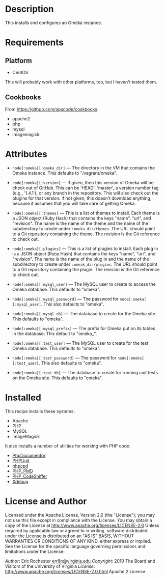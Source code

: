 
# Description

This installs and configures an Omeka instance.

# Requirements

## Platform

 * CentOS

This will probably work with other platforms, too, but I haven't tested them.

## Cookbooks

From https://github.com/opscode/cookbooks:

 * apache2
 * php
 * mysql
 * imagemagick

# Attributes

 * `node[:omeka][:omeka_dir]` — The directory in the VM that contains the Omeka
   instance. This defaults to "/vagrant/omeka".
 * `node[:omeka][:version]` — If given, then this version of Omeka will be
   check out of GitHub. This can be 'HEAD', 'master', a version number tag
   (e.g., '1.4.1'), or any branch in the repository. This will also check out
   the plugins for that version. If not given, this doesn't download anything,
   because it assumes that you will take care of getting Omeka.
 * `node[:omeka][:themes]` — This is a list of themes to install. Each theme is
   a JSON object (Ruby Hash) that contains the keys "name", "url", and
   "revision". The name is the name of the theme and the name of the
   subdirectory to create under `:omeka_dir/themes`. The URL should point to a
   Git repository containing the theme. The revision is the Git reference to
   check out.
 * `node[:omeka][:plugins]` — This is a list of plugins to install. Each plug
   in is a JSON object (Ruby Hash) that contains the keys "name", "url", and
   "revision". The name is the name of the plug in and the name of the
   subdirectory to create under `:omeak_dir/plugins`. The URL should point to a
   Git repository containing the plugin. The revision is the Git reference to
   check out.

 * `node[:omeka][:mysql_user]` — The MySQL user to create to access the Omeka
   database. This defaults to "omeka".
 * `node[:omeka][:mysql_password]` — The password for
   `node[:omeka][:mysql_user]`. This also defaults to "omeka".
 * `node[:omeka][:mysql_db]` — The database to create for the Omeka site. This
   defaults to "omeka".
 * `node[:omeka][:mysql_prefix]` — The prefix for Omeka put on its tables in
   the database. This default to "omeka_".

 * `node[:omeka][:test_user]` — The MySQL user to create for the test Omeka
   database. This defaults to "omeka".
 * `node[:omeka][:test_password]` — The password for
   `node[:omeka][:test_user]`. This also defaults to "omeka".
 * `node[:omeka][:test_db]` — The database to create for running unit tests on
   the Omeka site. This defaults to "omeka".

# Installed

This recipe installs these systems:

 * Apache
 * PHP
 * MySQL
 * ImageMagick

It also installs a number of utilities for working with PHP code:

 * [PhpDocumentor](http://www.phpdoc.org/)
 * [PHPUnit](https://github.com/sebastianbergmann/phpunit/)
 * [phpcpd](https://github.com/sebastianbergmann/phpcpd/)
 * [PHP_PMD](http://phpmd.org/)
 * [PHP_CodeSniffer](http://pear.php.net/package/PHP_CodeSniffer/redirected)
 * [Xdebug](http://xdebug.org/)

# License and Author

Licensed under the Apache License, Version 2.0 (the "License"); you may not
use this file except in compliance with the License. You may obtain a copy of
the License at http://www.apache.org/licenses/LICENSE-2.0 Unless required by
applicable law or agreed to in writing, software distributed under the
License is distributed on an "AS IS" BASIS, WITHOUT WARRANTIES OR CONDITIONS
OF ANY KIND, either express or implied. See the License for the specific
language governing permissions and limitations under the License.

*Author*:      Eric Rochester <err8n@virginia.edu>
*Copyright*:   2010 The Board and Visitors of the University of Virginia
*License*:     http://www.apache.org/licenses/LICENSE-2.0.html Apache 2 License

